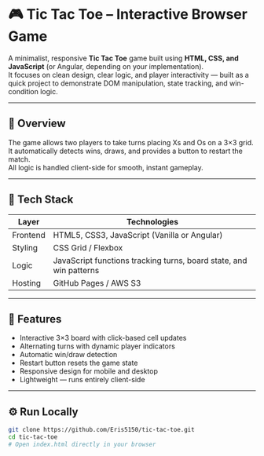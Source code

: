 # 🎮 Tic Tac Toe – Interactive Browser Game

A minimalist, responsive **Tic Tac Toe** game built using **HTML, CSS, and JavaScript** (or Angular, depending on your implementation).  
It focuses on clean design, clear logic, and player interactivity — built as a quick project to demonstrate DOM manipulation, state tracking, and win-condition logic.

---

## 🚀 Overview

The game allows two players to take turns placing Xs and Os on a 3×3 grid.  
It automatically detects wins, draws, and provides a button to restart the match.  
All logic is handled client-side for smooth, instant gameplay.

---

## 🧱 Tech Stack

| Layer | Technologies |
|-------|---------------|
| Frontend | HTML5, CSS3, JavaScript (Vanilla or Angular) |
| Styling | CSS Grid / Flexbox |
| Logic | JavaScript functions tracking turns, board state, and win patterns |
| Hosting | GitHub Pages / AWS S3 |

---

## 🌟 Features

- Interactive 3×3 board with click-based cell updates  
- Alternating turns with dynamic player indicators  
- Automatic win/draw detection  
- Restart button resets the game state  
- Responsive design for mobile and desktop  
- Lightweight — runs entirely client-side  

---

## ⚙️ Run Locally

```bash
git clone https://github.com/Eris5150/tic-tac-toe.git
cd tic-tac-toe
# Open index.html directly in your browser
